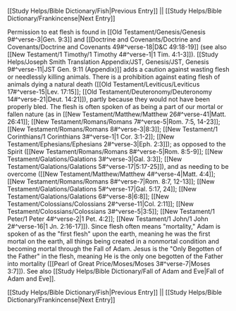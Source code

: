 [[Study Helps/Bible Dictionary/Fish|Previous Entry]]  ||  [[Study Helps/Bible Dictionary/Frankincense|Next Entry]]

 Permission to eat flesh is found in [[Old Testament/Genesis/Genesis 9#^verse-3|Gen. 9:3]] and [[Doctrine and Covenants/Doctrine and Covenants/Doctrine and Covenants 49#^verse-18|D&C 49:18-19]] (see also [[New Testament/1 Timothy/1 Timothy 4#^verse-1|1 Tim. 4:1-3]]). [[Study Helps/Joseph Smith Translation Appendix/JST, Genesis/JST, Genesis 9#^verse-11|JST Gen. 9:11 (Appendix)]] adds a caution against wasting flesh or needlessly killing animals. There is a prohibition against eating flesh of animals dying a natural death ([[Old Testament/Leviticus/Leviticus 17#^verse-15|Lev. 17:15]]; [[Old Testament/Deuteronomy/Deuteronomy 14#^verse-21|Deut. 14:21]]), partly because they would not have been properly bled. The flesh is often spoken of as being a part of our mortal or fallen nature (as in [[New Testament/Matthew/Matthew 26#^verse-41|Matt. 26:41]]; [[New Testament/Romans/Romans 7#^verse-5|Rom. 7:5, 14-23]]; [[New Testament/Romans/Romans 8#^verse-3|8:3]]; [[New Testament/1 Corinthians/1 Corinthians 3#^verse-1|1 Cor. 3:1-2]]; [[New Testament/Ephesians/Ephesians 2#^verse-3|Eph. 2:3]]); as opposed to the Spirit ([[New Testament/Romans/Romans 8#^verse-5|Rom. 8:5-9]]; [[New Testament/Galations/Galations 3#^verse-3|Gal. 3:3]]; [[New Testament/Galations/Galations 5#^verse-17|5:17-25]]), and as needing to be overcome ([[New Testament/Matthew/Matthew 4#^verse-4|Matt. 4:4]]; [[New Testament/Romans/Romans 8#^verse-7|Rom. 8:7, 12-13]]; [[New Testament/Galations/Galations 5#^verse-17|Gal. 5:17, 24]]; [[New Testament/Galations/Galations 6#^verse-8|6:8]]; [[New Testament/Colossians/Colossians 2#^verse-11|Col. 2:11]]; [[New Testament/Colossians/Colossians 3#^verse-5|3:5]]; [[New Testament/1 Peter/1 Peter 4#^verse-2|1 Pet. 4:2]]; [[New Testament/1 John/1 John 2#^verse-16|1 Jn. 2:16-17]]). Since flesh often means "mortality," Adam is spoken of as the "first flesh" upon the earth, meaning he was the first mortal on the earth, all things being created in a nonmortal condition and becoming mortal through the Fall of Adam. Jesus is the "Only Begotten of the Father" in the flesh, meaning He is the only one begotten of the Father into mortality ([[Pearl of Great Price/Moses/Moses 3#^verse-7|Moses 3:7]]). See also [[Study Helps/Bible Dictionary/Fall of Adam and Eve|Fall of Adam and Eve]].

[[Study Helps/Bible Dictionary/Fish|Previous Entry]]  ||  [[Study Helps/Bible Dictionary/Frankincense|Next Entry]]